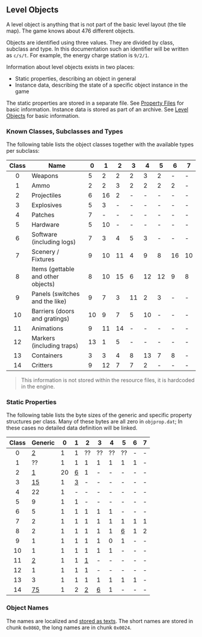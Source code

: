 ## Level Objects

A level object is anything that is not part of the basic level layout (the tile map). The game knows about 476 different objects.

Objects are identified using three values. They are divided by class, subclass and type. In this documentation such an identifier will be written as ```c/s/t```. For example, the energy charge station is ```9/2/1```.

Information about level objects exists in two places:
* Static properties, describing an object in general
* Instance data, describing the state of a specific object instance in the game

The static properties are stored in a separate file. See [Property Files](../fileFormat/PropertyFiles.md) for basic information.
Instance data is stored as part of an archive. See [Level Objects](../archives/levelObjects.md) for basic information.

### Known Classes, Subclasses and Types

The following table lists the object classes together with the available types per subclass:

| Class | Name                               | 0  | 1  | 2  | 3  | 4  | 5  | 6  | 7  |
|:-----:|------------------------------------|----|----|----|----|----|----|----|----|
|   0   | Weapons                            | 5  | 2  | 2  | 2  | 3  | 2  | -  | -  |
|   1   | Ammo                               | 2  | 2  | 3  | 2  | 2  | 2  | 2  | -  |
|   2   | Projectiles                        | 6  | 16 | 2  | -  | -  | -  | -  | -  |
|   3   | Explosives                         | 5  | 3  | -  | -  | -  | -  | -  | -  |
|   4   | Patches                            | 7  | -  | -  | -  | -  | -  | -  | -  |
|   5   | Hardware                           | 5  | 10 | -  | -  | -  | -  | -  | -  |
|   6   | Software (including logs)          | 7  | 3  | 4  | 5  | 3  | -  | -  | -  |
|   7   | Scenery / Fixtures                 | 9  | 10 | 11 | 4  | 9  | 8  | 16 | 10 |
|   8   | Items (gettable and other objects) | 8  | 10 | 15 | 6  | 12 | 12 | 9  | 8  |
|   9   | Panels (switches and the like)     | 9  | 7  | 3  | 11 | 2  | 3  | -  | -  |
|   10  | Barriers (doors and gratings)      | 10 | 9  | 7  | 5  | 10 | -  | -  | -  |
|   11  | Animations                         | 9  | 11 | 14 | -  | -  | -  | -  | -  |
|   12  | Markers (including traps)          | 13 | 1  | 5  | -  | -  | -  | -  | -  |
|   13  | Containers                         | 3  | 3  | 4  | 8  | 13 | 7  | 8  | -  |
|   14  | Critters                           | 9  | 12 | 7  | 7  | 2  | -  | -  | -  |

> This information is not stored within the resource files, it is hardcoded in the engine.


### Static Properties

The following table lists the byte sizes of the generic and specific property structures per class.
Many of these bytes are all zero in ```objprop.dat```; In these cases no detailed data definition will be linked.

| Class | Generic                                     | 0  | 1        | 2         | 3         | 4  | 5        | 6  | 7  |
|:-----:|---------------------------------------------|----|----------|-----------|-----------|----|----------|----|----|
|   0   | [2](00_Weapons/weaponProperties.md)         | 1  | 1        | ??        | ??        | ?? | ??       | -  | -  |
|   1   | ??                                          | 1  | 1        | 1         | 1         | 1  | 1        | 1  | -  |
|   2   | [1](02_Projectiles/projectileProperties.md) | 20 | [6][2/1] | 1         | -         | -  | -        | -  | -  |
|   3   | [15](03_Explosives/explosiveProperties.md)  | 1  | [3][3/1] | -         | -         | -  | -        | -  | -  |
|   4   | 22                                          | 1  | -        | -         | -         | -  | -        | -  | -  |
|   5   | 9                                           | 1  | 1        | -         | -         | -  | -        | -  | -  |
|   6   | 5                                           | 1  | 1        | 1         | 1         | 1  | -        | -  | -  |
|   7   | 2                                           | 1  | 1        | 1         | 1         | 1  | 1        | 1  | 1  |
|   8   | 2                                           | 1  | 1        | 1         | 1         | 1  | [6][8/5] | 1  | 2  |
|   9   | 1                                           | 1  | 1        | 1         | 1         | 0  | 1        | -  | -  |
|   10  | 1                                           | 1  | 1        | 1         | 1         | 1  | -        | -  | -  |
|   11  | [2](11_Animations/animationProperties.md)   | 1  | 1        | [1][11/2] | -         | -  | -        | -  | -  |
|   12  | 1                                           | 1  | 1        | 1         | -         | -  | -        | -  | -  |
|   13  | 3                                           | 1  | 1        | 1         | 1         | 1  | 1        | 1  | -  |
|   14  | [75](14_Critters/critterProperties.md)      | 1  | 2        | [2][14/2] | [6][14/3] | 1  | -        | -  | -  |

[2/1]: 02_Projectiles/projectileProperties.md#specific-1-properties
[3/1]: 03_Explosives/explosiveProperties.md#specific-1-properties
[8/5]: 08_Items/itemProperties.md#cyberspace-items-specific-properties
[11/2]: 11_Animations/animationProperties.md#specific-2-properties
[14/2]: 14_Critters/critterProperties.md#specific-2-properties
[14/3]: 14_Critters/critterProperties.md#cyberspace-critters-specific-properties

### Object Names

The names are localized and [stored as texts](../media/Texts.md). The short names are stored in chunk ```0x086D```, the long
names are in chunk ```0x0024```.

